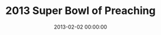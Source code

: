 ---
layout: series
series: "2013 Super Bowl of Preaching"
permalink: "/2013-super-bowl-of-preaching/"
title: "2013 Super Bowl of Preaching"
date: 2013-02-02 00:00:00
endDate: 2013-02-02 00:00:00
description: "Brian Tome and Chuck Mingo face off in the annual smackdown of preaching."
src: "http://s3.amazonaws.com/crossroads-media/images/SB2013-90x90.jpg"
---